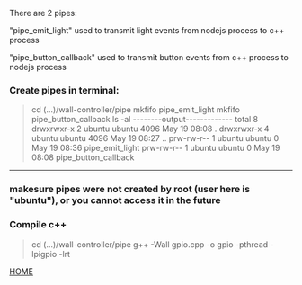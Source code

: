 There are 2 pipes:

"pipe_emit_light" used to transmit light events from nodejs process to c++ process

"pipe_button_callback" used to transmit button events from c++ process to nodejs process

### Create pipes in terminal:
>cd (...)/wall-controller/pipe
>mkfifo pipe_emit_light
>mkfifo pipe_button_callback
>ls -al
--------output-------------
    total 8
    drwxrwxr-x 2 ubuntu ubuntu 4096 May 19 08:08 .
    drwxrwxr-x 4 ubuntu ubuntu 4096 May 19 08:27 ..
    prw-rw-r-- 1 ubuntu ubuntu    0 May 19 08:36 pipe_emit_light
    prw-rw-r-- 1 ubuntu ubuntu    0 May 19 08:08 pipe_button_callback
---------------------------
### makesure pipes were not created by root (user here is "ubuntu"), or you cannot access it in the future

### Compile c++
>cd (...)/wall-controller/pipe
>g++ -Wall gpio.cpp -o gpio -pthread -lpigpio -lrt

[HOME](../README.md)